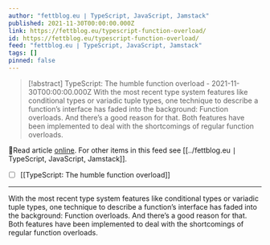 ```yaml
---
author: "fettblog․eu ∣ TypeScript, JavaScript, Jamstack"
published: 2021-11-30T00:00:00.000Z
link: https://fettblog.eu/typescript-function-overload/
id: https://fettblog.eu/typescript-function-overload/
feed: "fettblog․eu ∣ TypeScript, JavaScript, Jamstack"
tags: []
pinned: false
---
```

> [!abstract] TypeScript: The humble function overload - 2021-11-30T00:00:00.000Z
> With the most recent type system features like conditional types or variadic tuple types, one technique to describe a function’s interface has faded into the background: Function overloads. And there’s a good reason for that. Both features have been implemented to deal with the shortcomings of regular function overloads.

🔗Read article [online](https://fettblog.eu/typescript-function-overload/). For other items in this feed see [[../fettblog․eu ∣ TypeScript, JavaScript, Jamstack]].

- [ ] [[TypeScript꞉ The humble function overload]]
- - -
With the most recent type system features like conditional types or variadic tuple types, one technique to describe a function’s interface has faded into the background: Function overloads. And there’s a good reason for that. Both features have been implemented to deal with the shortcomings of regular function overloads.
